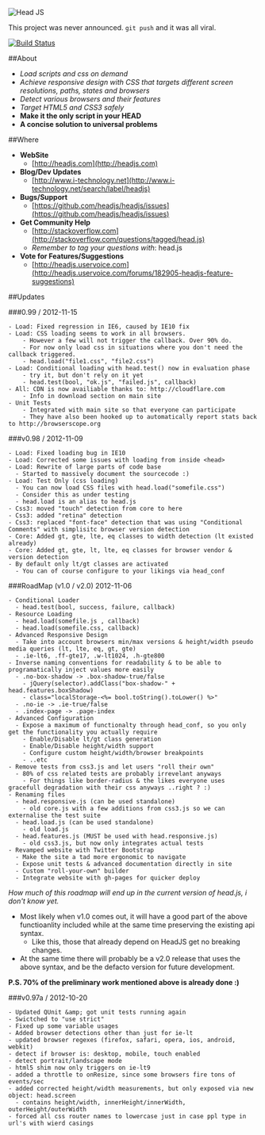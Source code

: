 ![Head JS](http://headjs.com/site/assets/img/logo-big.png)

This project was never announced. `git push` and it was all viral.

[![Build Status](https://travis-ci.org/headjs/headjs.png?branch=master)](https://travis-ci.org/headjs/headjs)

##About
  * _Load scripts and css on demand_
  * _Achieve responsive design with CSS that targets different screen resolutions, paths, states and browsers_
  * _Detect various browsers and their features_
  * _Target HTML5 and CSS3 safely_
  * __Make it the only script in your HEAD__
  * __A concise solution to universal problems__


##Where
* __WebSite__
  * [http://headjs.com](http://headjs.com)
* __Blog/Dev Updates__
  * [http://www.i-technology.net](http://www.i-technology.net/search/label/headjs)
* __Bugs/Support__
  * [https://github.com/headjs/headjs/issues](https://github.com/headjs/headjs/issues)
* __Get Community Help__
  * [http://stackoverflow.com](http://stackoverflow.com/questions/tagged/head.js)
  * _Remember to tag your questions with_: head.js
* __Vote for Features/Suggestions__
  * [http://headjs.uservoice.com](http://headjs.uservoice.com/forums/182905-headjs-feature-suggestions)

##Updates

###0.99 / 2012-11-15

	- Load: Fixed regression in IE6, caused by IE10 fix
	- Load: CSS loading seems to work in all browsers.
		- However a few will not trigger the callback. Over 90% do.
		- For now only load css in situations where you don't need the callback triggered.
		- head.load("file1.css", "file2.css")
	- Load: Conditional loading with head.test() now in evaluation phase
		- try it, but don't rely on it yet
		- head.test(bool, "ok.js", "failed.js", callback)
	- All: CDN is now availiable thanks to: http://cloudflare.com
		- Info in download section on main site
	- Unit Tests
		- Integrated with main site so that everyone can participate
		- They have also been hooked up to automatically report stats back to http://browserscope.org


###v0.98 / 2012-11-09

	- Load: Fixed loading bug in IE10
	- Load: Corrected some issues with loading from inside <head>
	- Load: Rewrite of large parts of code base
	  - Started to massively document the sourcecode :)
	- Load: Test Only (css loading)
	  - You can now load CSS files with head.load("somefile.css")
	  - Consider this as under testing
	  - head.load is an alias to head.js
	- Css3: moved "touch" detection from core to here
	- Css3: added "retina" detection
	- Css3: replaced "font-face" detection that was using "Conditional Comments" with simplisitc browser version detection
	- Core: Added gt, gte, lte, eq classes to width detection (lt existed already)
	- Core: Added gt, gte, lt, lte, eq classes for browser vendor & version detection
	- By default only lt/gt classes are activated
	  - You can of course configure to your likings via head_conf


###RoadMap (v1.0 / v2.0) 2012-11-06

	- Conditional Loader
	  - head.test(bool, success, failure, callback)
	- Resource Loading
	  - head.load(somefile.js , callback)
	  - head.load(somefile.css, callback)
	- Advanced Responsive Design
	  - Take into account browsers min/max versions & height/width pseudo media queries (lt, lte, eq, gt, gte)
	  - .ie-lt6, .ff-gte17, .w-lt1024, .h-gte800
	- Inverse naming conventions for readability & to be able to programatically inject values more easily
	  - .no-box-shadow -> .box-shadow-true/false
		- jQuery(selector).addClass("box-shadow-" + head.features.boxShadow)
		- class="localStorage-<%= bool.toString().toLower() %>"
	  - .no-ie -> .ie-true/false
	  - .index-page -> .page-index
	- Advanced Configuration  
	  - Expose a maximum of functionalty through head_conf, so you only get the functionality you actually require
	    - Enable/Disable lt/gt class generation
	    - Enable/Disable height/width support
   	    - Configure custom height/width/browser breakpoints 
	    - ..etc
	- Remove tests from css3.js and let users "roll their own"
      - 80% of css related tests are probably irrevelant anyways
        - For things like border-radius & the likes everyone uses gracefull degradation with their css anyways ..right ? :)
	- Renaming files
	  - head.responsive.js (can be used standalone)
	    - old core.js with a few additions from css3.js so we can externalise the test suite
	  - head.load.js (can be used standalone)
	    - old load.js
	  - head.features.js (MUST be used with head.responsive.js)
	    - old css3.js, but now only integrates actual tests	  
	- Revamped website with Twitter Bootstrap
	  - Make the site a tad more ergonomic to navigate
	  - Expose unit tests & advanced documentation directly in site
	  - Custom "roll-your-own" builder
	  - Integrate website with gh-pages for quicker deploy
	  
*How much of this roadmap will end up in the current version of head.js, i don't know yet.*

* Most likely when v1.0 comes out, it will have a good part of the above functioanlity included while at the same time preserving the existing api syntax.
  * Like this, those that already depend on HeadJS get no breaking changes.
* At the same time there will probably be a v2.0 release that uses the above syntax, and be the defacto version for future development.
	  
__P.S. 70% of the preliminary work mentioned above is already done :)__

###v0.97a / 2012-10-20

	- Updated QUnit &amp; got unit tests running again
	- Swictched to "use strict"
	- Fixed up some variable usages
	- Added browser detections other than just for ie-lt
	- updated browser regexes (firefox, safari, opera, ios, android, webkit)
	- detect if browser is: desktop, mobile, touch enabled
	- detect portrait/landscape mode
	- html5 shim now only triggers on ie-lt9
	- added a throttle to onResize, since some browsers fire tons of events/sec
	- added corrected height/width measurements, but only exposed via new object: head.screen
	  - contains height/width, innerHeight/innerWidth, outerHeight/outerWidth
	- forced all css router names to lowercase just in case ppl type in url's with wierd casings
